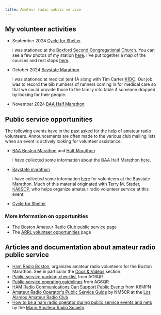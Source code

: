 ```yaml
---
title: Amateur radio public service
---
```


## My volunteer activities

- September 2024 [Cycle for
  Shelter](https://give.emmausinc.org/event/2024-cycle-for-shelter/e570321).

  I was stationed at the [Boxford Second Congregational Church][boxford]. You can see a few photos of my station
  [here](https://photos.app.goo.gl/BknbK9RmPYQ6ZwGP6). I've put together a map of the courses and rest stops [here](https://www.google.com/maps/d/edit?mid=1AVcfy-LazXzyhn2wXhymyljLHbaF0zA&usp=sharing).

  [boxford]: https://maps.app.goo.gl/XeGoP6vEKsBJMwGW8

- October 2024 [Baystate Marathon][bm]

  I was stationed at medical tent 1A along with Tim Carter [K1DC]. Our job was to record the bib numbers of runners coming in for medical care so that we could provide those to the family info table if someone dropped by looking for their people.

- November 2024 [BAA Half Marathon][baahalf]

[k1dc]: https://www.qrz.com/db/K1DC
[baahalf]: https://www.baa.org/races/boston-half

## Public service opportunities

The following events have in the past asked for the help of amateur radio volunteers. Announcements are often made to the various club mailing lists when an event is actively looking for volunteer assistance.

- [BAA Boston Marathon](https://www.baa.org/races/boston-marathon/volunteer) and [Half Marathon](https://www.baa.org/races/baa-half-marathon/volunteer)

  I have collected some information about the BAA Half Marathon [here](baa_half_marathon).

- [Baystate marathon][bm]

  I have collected some information [here](baystate_marathon) for volunteers at the Baystate Marathon. Much of this material originated with Terry M. Stader, [KA8SCP], who helps organize amateur radio volunteer service at this event.

- [Cycle for Shelter](https://emmausinc.org/cycle-for-shelter-2/)

[bm]: https://www.baystatemarathon.com/
[KA8SCP]: http://ka8scp.wb1gof.net/

### More information on opportunities

- The [Boston Amateur Radio Club public service page](https://www.barc.org/public-service/)
- The [ARRL volunteer opportunities](http://www.arrl.org/volunteer-opportunities) page

## Articles and documentation about amateur radio public service

- [Ham Radio Boston](https://www.hamradioboston.org/), organizes amateur radio volunteers for the Boston Marathon. See in particular the [Docs & Videos](https://www.hamradioboston.org/docs-videos) section.
- [Public service packing checklist](https://ag6qr.net/index.php/public-service-packing-checklist/) from AG6QR
- [Public service operating guidelines](https://ag6qr.net/index.php/public-service-operating-guidelines/) from AG6QR
- [HAM Radio Communications Can Support Public Events](https://k6mpn.org/training/resources/2019OctPublic%20Events%20Support_2.pdf) from K6MPN
- [Amateur Radio Operator's Public Service Guide](https://laarc.weebly.com/uploads/7/3/2/9/73292865/guidlines_for_community_events.pdf) by NM5CR at the [Los Alamos Amateur Radio Club](https://laarc.weebly.com)
- [How to be a ham radio operator during public service events and nets](https://youtu.be/HHxNOMGSwAI?si=hQ7T_-v_ZJ-z-1Cy) by the [Marin Amateur Radio Society](https://www.w6sg.net/)
